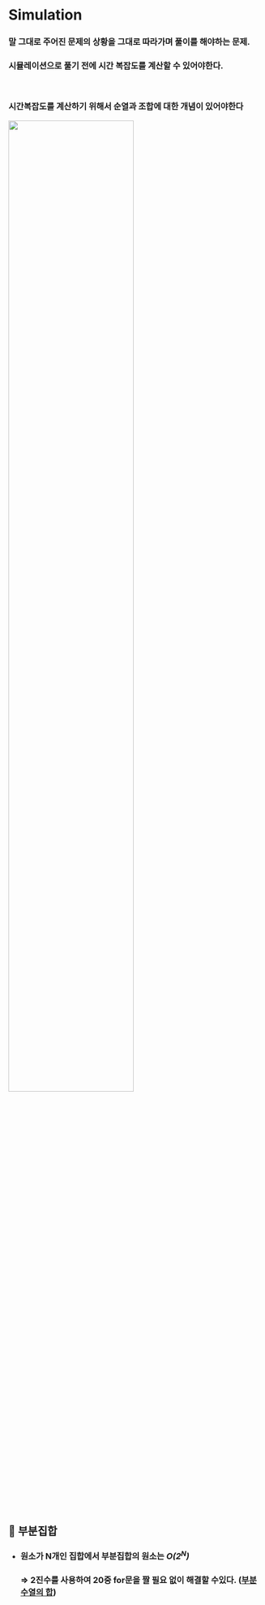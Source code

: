 
# Simulation

### 말 그대로 주어진 문제의 상황을 그대로 따라가며 풀이를 해야하는 문제.<br>
### 시뮬레이션으로 풀기 전에 시간 복잡도를 계산할 수 있어야한다.<br>

<br>

### 시간복잡도를 계산하기 위해서 순열과 조합에 대한 개념이 있어야한다<br>

<image src="https://user-images.githubusercontent.com/34594339/96150067-fd7db980-0f44-11eb-95f6-f96dc7665e6d.png" width="70%">


<br>

## :pushpin: 부분집합

- ### 원소가 N개인 집합에서 부분집합의 원소는 *O(2<sup>N</sup>)*
	### ⇒ 2진수를 사용하여  20중 for문을 짤 필요 없이 해결할 수있다. ([부분수열의 합](https://github.com/bosl95/Algorithm/tree/master/SIMULATION/%5B1182%5D%EB%B6%80%EB%B6%84%EC%88%98%EC%97%B4%EC%9D%98%20%ED%95%A9))

